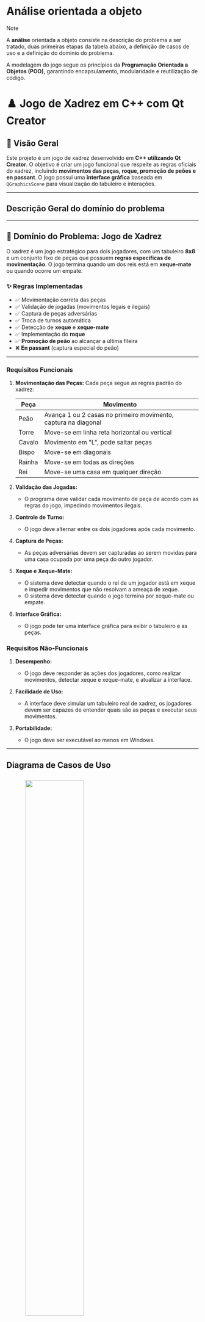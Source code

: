 # Análise orientada a objeto
> [!NOTE]
> <p>A <strong>análise</strong> orientada a objeto consiste na descrição do problema a ser tratado, duas primeiras etapas da tabela abaixo, a definição de casos de uso e a definição do domínio do problema.</p>
A modelagem do jogo segue os princípios da **Programação Orientada a Objetos (POO)**, garantindo encapsulamento, modularidade e reutilização de código. 

# ♟️ Jogo de Xadrez em C++ com Qt Creator

## 📌 Visão Geral

Este projeto é um jogo de xadrez desenvolvido em **C++ utilizando Qt Creator**. O objetivo é criar um jogo funcional que respeite as regras oficiais do xadrez, incluindo **movimentos das peças, roque, promoção de peões e en passant**. O jogo possui uma **interface gráfica** baseada em `QGraphicsScene` para visualização do tabuleiro e interações.

---

## Descrição Geral do domínio do problema

---

## 🎯 **Domínio do Problema: Jogo de Xadrez**

O xadrez é um jogo estratégico para dois jogadores, com um tabuleiro **8x8** e um conjunto fixo de peças que possuem **regras específicas de movimentação**. O jogo termina quando um dos reis está em **xeque-mate** ou quando ocorre um empate.

### ✨ **Regras Implementadas**
- ✅ Movimentação correta das peças
- ✅ Validação de jogadas (movimentos legais e ilegais)
- ✅ Captura de peças adversárias
- ✅ Troca de turnos automática
- ✅ Detecção de **xeque** e **xeque-mate**
- ✅ Implementação do **roque**
- ✅ **Promoção de peão** ao alcançar a última fileira
- ❌ **En passant** (captura especial do peão)

---

### Requisitos Funcionais

1. **Movimentação das Peças:**
    Cada peça segue as regras padrão do xadrez:

    | Peça   | Movimento                                       |
    |--------|-----------------------------------------------|
    | Peão   | Avança 1 ou 2 casas no primeiro movimento, captura na diagonal |
    | Torre  | Move-se em linha reta horizontal ou vertical |
    | Cavalo | Movimento em "L", pode saltar peças         |
    | Bispo  | Move-se em diagonais                         |
    | Rainha | Move-se em todas as direções                |
    | Rei    | Move-se uma casa em qualquer direção        |


2. **Validação das Jogadas:**
    - O programa deve validar cada movimento de peça de acordo com as regras do jogo, impedindo movimentos ilegais.

3. **Controle de Turno:**
    - O jogo deve alternar entre os dois jogadores após cada movimento.

4. **Captura de Peças:**
    - As peças adversárias devem ser capturadas ao serem movidas para uma casa ocupada por uma peça do outro jogador.

5. **Xeque e Xeque-Mate:**
    - O sistema deve detectar quando o rei de um jogador está em xeque e impedir movimentos que não resolvam a ameaça de xeque.
    - O sistema deve detectar quando o jogo termina por xeque-mate ou empate.

6. **Interface Gráfica:**
    - O jogo pode ter uma interface gráfica para exibir o tabuleiro e as peças.

### Requisitos Não-Funcionais

1. **Desempenho:**
    - O jogo deve responder às ações dos jogadores, como realizar movimentos, detectar xeque e xeque-mate, e atualizar a interface.

2. **Facilidade de Uso:**
    - A interface deve simular um tabuleiro real de xadrez, os jogadores devem ser capazes de entender quais são as peças e executar seus movimentos.

3. **Portabilidade:**
    - O jogo deve ser executável ao menos em Windows.

---

## Diagrama de Casos de Uso

<figure>
  <img src="img/casos de uso xadrez.drawio.png" width="60%" style="padding: 10px">
  <figcaption>Diagrama de Casos de Uso - Jogo de Xadrez</figcaption>
</figure>

### Atores

- **Jogador 1**: O jogador que controla as peças brancas, iniciando sempre a partida.
- **Jogador 2**: O jogador que controla as peças pretas, sempre é o segundo a iniciar a partida.

### Casos de Uso

#### 1. Início de Jogo

- Ao iniciar a partida, o sistema deve apresentar um tabuleiro de xadrez com dimensões de 8 x 8 casas, sendo estas alternadas entre casas pretas e brancas, com as peças dispostas nas posições oficiais do xadrez e com ícones reconhecíveis. O sistema também garante que a primeira jogada seja realizada obrigatoriamente pelo jogador com as peças brancas.

#### 2. Movimentar Peça
- O jogador move uma peça de acordo com as regras do xadrez.

#### 3. Validar Movimento
- Após a jogada de cada participante, o sistema deve conferir se o movimento da peça é válido de acordo com as regras do xadrez, que são:
    - **Peão**: Anda uma casa para frente, exceto na jogada de abertura, onde ele pode andar duas casas.
    - **Torre**: Move-se por n casas livres no eixo "X" (cima e baixo) e no eixo "Y" (direita e esquerda).
    - **Cavalo**: Move-se em um formato de "L" (duas casas no eixo "Y" ou "X" e a casa de destino sendo imediatamente à direita ou à esquerda), podendo pular por cima de outras peças, desde que a casa de destino esteja livre de peças da mesma cor.
    - **Bispo**: Move-se em diagonal por n casas livres de sua cor no tabuleiro.
    - **Rainha**: Move-se por n casas livres no eixo "X", eixo "Y" e diagonais.
    - **Rei**: Move-se uma casa livre de sua cor no tabuleiro no eixo "X", eixo "Y" e diagonais.
- O sistema valida a jogada e atualiza o estado do tabuleiro. Caso a movimentação seja inválida, o sistema impede o movimento.

#### 4. Capturar Peça
- O sistema verifica se há uma peça adversária ocupando a casa de destino de uma peça movimentada. Caso haja, ela é capturada e removida do tabuleiro.

#### 5. Detectar Xeque
- O sistema verifica se o rei de um jogador está em xeque, ou seja, se está sob a ameaça de ser capturado por uma peça adversária. Se isso ocorrer, o sistema impede que o jogador faça movimentos que não resolvam o xeque.

#### 6. Detectar Xeque-Mate
- O sistema verifica se o rei está em uma situação de xeque-mate, ou seja, se o rei inimigo está em uma posição ameaçada que não pode ser revertida. Caso isso aconteça, o sistema declara a vitória do jogador adversário e encerra a partida.

#### 7. Alternar Turno
- Caso a jogada tenha sido legal, não haja mais nenhuma ameaça de xeque e não tenha ocorrido um xeque-mate, o sistema alterna o turno entre os dois jogadores.

---

### Fluxo de Trabalho

1. O sistema inicia o jogo mostrando o tabuleiro com as peças em posição inicial;
2. O jogador de brancas faz seu movimento (Movimentar Peça);
3. O sistema valida este movimento (Validar Movimento);
4. Se o movimento for válido, o sistema alterna o turno;
5. O jogador de pretas faz seu movimento (Movimentar Peça), e o processo se repete;
6. Durante o jogo, o sistema verifica se houve capturas de peças (Capturar Peças), se o rei está em xeque (Detectar Xeque) ou se ocorreu xeque-mate (Detectar Xeque-Mate);
7. Caso haja xeque, o jogador alvo deve resolver a situação para a partida prosseguir;
8. Caso o jogador não consiga se evadir do xeque, ocorre o xeque-mate, resultando na vitória do jogador adversário e encerrando a partida.

---

<div align="center">

[Retroceder](README.md) | [Avançar](projeto.md)

</div>
